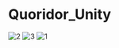 # Quoridor_Unity

![2](https://user-images.githubusercontent.com/59328386/196350691-07d1076a-a929-4865-a94a-90c2bb897dac.PNG)
![3](https://user-images.githubusercontent.com/59328386/196350696-1b88d907-fffc-4c06-a7e2-9e3e30fe1743.PNG)
![1](https://user-images.githubusercontent.com/59328386/196350702-086cd34d-fff9-4052-88c1-4fc0601a50f3.PNG)
